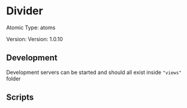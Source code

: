 # Divider

Atomic Type: atoms

Version: Version: 1.0.10


## Development

Development servers can be started and should all exist inside `"views"` folder

## Scripts
